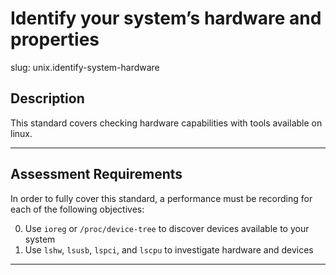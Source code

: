 # Identify your system’s hardware and properties

slug: unix.identify-system-hardware

## Description
This standard covers checking hardware capabilities with tools available on linux.


---
## Assessment Requirements
In order to fully cover this standard, a performance must be recording for each of the following objectives:

0. Use `ioreg` or `/proc/device-tree` to discover devices available to your system
1. Use `lshw`, `lsusb`, `lspci`, and `lscpu` to investigate hardware and devices


---
